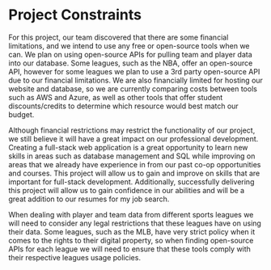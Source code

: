 # Project Constraints

For this project, our team discovered that there are some financial limitations, and  we intend to use any free or open-source tools when we can.  We plan on using open-source APIs for pulling team and player data into our database. Some leagues, such as the NBA, offer an open-source API, however for some leagues we plan to use a 3rd party open-source API due to our financial limitations. We are also financially limited for hosting our website and database, so we are currently comparing costs between tools such as AWS and Azure, as well as other tools that offer student discounts/credits to determine which resource would best match our budget.   

Although financial restrictions may restrict the functionality of our project, we still believe it will have a great impact on our professional development.  Creating a full-stack web application is a great opportunity to learn new skills in areas such as database management and SQL while improving on areas that we already have experience in from our past co-op opportunities and courses. This project will allow us to gain and improve on skills that are important for full-stack development. Additionally, successfully delivering this project will allow us to gain confidence in our abilities and will be a great addition to our resumes for my job search.   

When dealing with player and team data from different sports leagues we will need to consider any legal restrictions that these leagues have on using their data. Some leagues, such as the MLB, have very strict policy when it comes to the rights to their digital property, so when finding open-source APIs for each league we will need to ensure that these tools comply with their respective leagues usage policies.   
